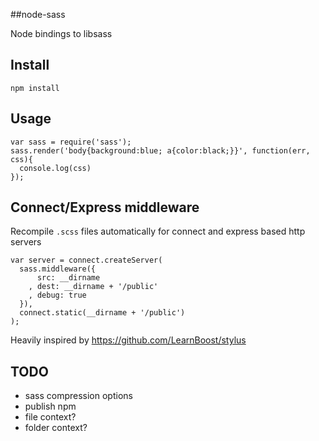 ##node-sass

Node bindings to libsass

## Install

    npm install

## Usage

    var sass = require('sass');
    sass.render('body{background:blue; a{color:black;}}', function(err, css){
      console.log(css)
    });

## Connect/Express middleware

Recompile `.scss` files automatically for connect and express based http servers

    var server = connect.createServer(
      sass.middleware({
          src: __dirname
        , dest: __dirname + '/public'
        , debug: true
      }),
      connect.static(__dirname + '/public')
    );

Heavily inspired by <https://github.com/LearnBoost/stylus>

## TODO

* sass compression options
* publish npm
* file context?
* folder context?
